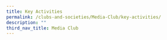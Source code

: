 ```yaml
---
title: Key Activities
permalink: /clubs-and-societies/Media-Club/key-activities/
description: ""
third_nav_title: Media Club
---
```

